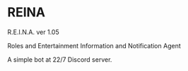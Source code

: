 # REINA

R.E.I.N.A. ver 1.05

Roles and Entertainment Information and Notification Agent

A simple bot at 22/7 Discord server. 